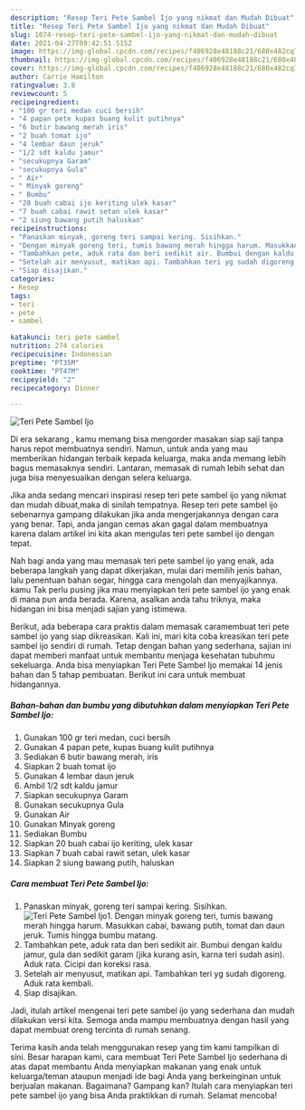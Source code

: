 ```yaml
---
description: "Resep Teri Pete Sambel Ijo yang nikmat dan Mudah Dibuat"
title: "Resep Teri Pete Sambel Ijo yang nikmat dan Mudah Dibuat"
slug: 1074-resep-teri-pete-sambel-ijo-yang-nikmat-dan-mudah-dibuat
date: 2021-04-27T09:42:51.515Z
image: https://img-global.cpcdn.com/recipes/f406928e48188c21/680x482cq70/teri-pete-sambel-ijo-foto-resep-utama.jpg
thumbnail: https://img-global.cpcdn.com/recipes/f406928e48188c21/680x482cq70/teri-pete-sambel-ijo-foto-resep-utama.jpg
cover: https://img-global.cpcdn.com/recipes/f406928e48188c21/680x482cq70/teri-pete-sambel-ijo-foto-resep-utama.jpg
author: Carrie Hamilton
ratingvalue: 3.8
reviewcount: 5
recipeingredient:
- "100 gr teri medan cuci bersih"
- "4 papan pete kupas buang kulit putihnya"
- "6 butir bawang merah iris"
- "2 buah tomat ijo"
- "4 lembar daun jeruk"
- "1/2 sdt kaldu jamur"
- "secukupnya Garam"
- "secukupnya Gula"
- " Air"
- " Minyak goreng"
- " Bumbu"
- "20 buah cabai ijo keriting ulek kasar"
- "7 buah cabai rawit setan ulek kasar"
- "2 siung bawang putih haluskan"
recipeinstructions:
- "Panaskan minyak, goreng teri sampai kering. Sisihkan."
- "Dengan minyak goreng teri, tumis bawang merah hingga harum. Masukkan cabai, bawang putih, tomat dan daun jeruk. Tumis hingga bumbu matang."
- "Tambahkan pete, aduk rata dan beri sedikit air. Bumbui dengan kaldu jamur, gula dan sedikit garam (jika kurang asin, karna teri sudah asin). Aduk rata. Cicipi dan koreksi rasa."
- "Setelah air menyusut, matikan api. Tambahkan teri yg sudah digoreng. Aduk rata kembali."
- "Siap disajikan."
categories:
- Resep
tags:
- teri
- pete
- sambel

katakunci: teri pete sambel 
nutrition: 274 calories
recipecuisine: Indonesian
preptime: "PT35M"
cooktime: "PT47M"
recipeyield: "2"
recipecategory: Dinner

---
```



![Teri Pete Sambel Ijo](https://img-global.cpcdn.com/recipes/f406928e48188c21/680x482cq70/teri-pete-sambel-ijo-foto-resep-utama.jpg)

Di era  sekarang , kamu memang bisa mengorder masakan siap saji tanpa harus repot membuatnya sendiri. Namun, untuk anda yang mau memberikan hidangan terbaik kepada keluarga, maka anda memang lebih bagus memasaknya sendiri. Lantaran, memasak di rumah lebih sehat dan juga bisa menyesuaikan dengan selera keluarga.

Jika anda sedang mencari inspirasi resep teri pete sambel ijo yang nikmat dan mudah dibuat,maka di sinilah tempatnya. Resep teri pete sambel ijo  sebenarnya gampang dilakukan jika anda mengerjakannya dengan cara yang benar. Tapi, anda jangan cemas akan gagal dalam membuatnya 
karena dalam artikel ini kita akan mengulas teri pete sambel ijo dengan tepat.  



Nah bagi anda yang mau memasak teri pete sambel ijo yang enak, ada beberapa langkah yang dapat dikerjakan, mulai dari memilih jenis bahan, lalu penentuan bahan segar, hingga cara mengolah dan menyajikannya. kamu Tak perlu pusing jika mau menyiapkan teri pete sambel ijo yang enak di mana pun anda berada. Karena, asalkan anda  tahu triknya, maka hidangan ini bisa menjadi sajian yang istimewa.

Berikut, ada beberapa cara praktis  dalam memasak caramembuat teri pete sambel ijo yang siap dikreasikan. Kali ini, mari kita coba kreasikan teri pete sambel ijo sendiri di rumah. Tetap dengan bahan yang sederhana, sajian ini dapat memberi manfaat untuk membantu menjaga kesehatan tubuhmu sekeluarga. Anda bisa menyiapkan Teri Pete Sambel Ijo memakai 14 jenis bahan dan 5 tahap pembuatan. Berikut ini cara untuk membuat hidangannya.

<!--inarticleads1-->

##### Bahan-bahan dan bumbu yang dibutuhkan dalam menyiapkan Teri Pete Sambel Ijo:

1. Gunakan 100 gr teri medan, cuci bersih
1. Gunakan 4 papan pete, kupas buang kulit putihnya
1. Sediakan 6 butir bawang merah, iris
1. Siapkan 2 buah tomat ijo
1. Gunakan 4 lembar daun jeruk
1. Ambil 1/2 sdt kaldu jamur
1. Siapkan secukupnya Garam
1. Gunakan secukupnya Gula
1. Gunakan  Air
1. Gunakan  Minyak goreng
1. Sediakan  Bumbu
1. Siapkan 20 buah cabai ijo keriting, ulek kasar
1. Siapkan 7 buah cabai rawit setan, ulek kasar
1. Siapkan 2 siung bawang putih, haluskan




<!--inarticleads2-->

##### Cara membuat Teri Pete Sambel Ijo:

1. Panaskan minyak, goreng teri sampai kering. Sisihkan.
<img src="https://img-global.cpcdn.com/steps/815eb4c90ed33961/160x128cq70/teri-pete-sambel-ijo-langkah-memasak-1-foto.jpg" alt="Teri Pete Sambel Ijo">1. Dengan minyak goreng teri, tumis bawang merah hingga harum. Masukkan cabai, bawang putih, tomat dan daun jeruk. Tumis hingga bumbu matang.
1. Tambahkan pete, aduk rata dan beri sedikit air. Bumbui dengan kaldu jamur, gula dan sedikit garam (jika kurang asin, karna teri sudah asin). Aduk rata. Cicipi dan koreksi rasa.
1. Setelah air menyusut, matikan api. Tambahkan teri yg sudah digoreng. Aduk rata kembali.
1. Siap disajikan.




Jadi, itulah artikel mengenai  teri pete sambel ijo  yang sederhana dan mudah dilakukan versi kita. Semoga anda mampu membuatnya dengan hasil yang dapat membuat oreng tercinta di rumah senang. 

Terima kasih anda telah menggunakan resep yang tim kami tampilkan di sini. Besar harapan kami, cara membuat  Teri Pete Sambel Ijo sederhana di atas dapat membantu Anda menyiapkan makanan yang enak untuk keluarga/teman ataupun menjadi ide bagi Anda yang berkeinginan untuk berjualan makanan. Bagaimana? Gampang kan? Itulah cara menyiapkan teri pete sambel ijo yang bisa Anda praktikkan di rumah. Selamat mencoba!

